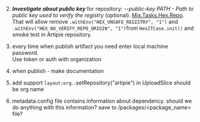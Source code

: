 2. _**Investigate about public key**_ for repository: _--public-key PATH - Path to public key used to verify the registry_ (optional). [Mix.Tasks.Hex.Repo](https://hexdocs.pm/hex/Mix.Tasks.Hex.Repo.html). That will allow remove `.withEnv("HEX_UNSAFE_REGISTRY", "1")` and `.withEnv("HEX_NO_VERIFY_REPO_ORIGIN", "1")`from `HexITCase.init()` and smoke test in Artipie repository.

3. every time when publish artifact you need enter local machine password.  
Use token or auth with organization

4. when publish - make documentation

5. add support `layout:org`.     .setRepository("artipie") in UploadSlice should be org name

6. metadata.config file contains information about dependency. should we do anything with this information? save to /packages/<package_name> file?
